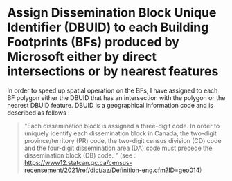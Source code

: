 # Assign Dissemination Block Unique Identifier (DBUID) to each Building Footprints (BFs) produced by Microsoft either by direct intersections or by nearest features
In order to speed up spatial operation on the BFs, I have assigned to each BF polygon either the DBUID that has an intersection with the polygon or the nearest DBUID feature. DBUID is a geographical information code and is described as follows :
> "Each dissemination block is assigned a three-digit code. In order to uniquely identify each dissemination block in Canada, the two-digit province/territory (PR) code, the two-digit census division (CD) code and the four-digit dissemination area (DA) code must precede the dissemination block (DB) code. " (see : https://www12.statcan.gc.ca/census-recensement/2021/ref/dict/az/Definition-eng.cfm?ID=geo014)
